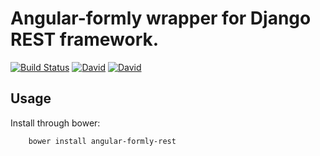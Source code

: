# Angular-formly wrapper for Django REST framework.

[![Build Status](https://travis-ci.org/benzid-wael/angular-formly-rest.svg)](https://travis-ci.org/benzid-wael/angular-formly-rest)
[![David](https://img.shields.io/david/benzid-wael/angular-formly-rest.svg)](https://david-dm.org/benzid-wael/angular-formly-rest)
[![David](https://img.shields.io/david/dev/benzid-wael/angular-formly-rest.svg)](https://david-dm.org/benzid-wael/angular-formly-rest)


## Usage

Install through bower:

        bower install angular-formly-rest
